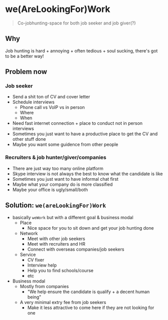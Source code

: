 # we(AreLookingFor)Work

> Co-jobhunting-space for both job seeker and job giver(?)

## Why

Job hunting is hard + annoying + often tedious + soul sucking, there's got to be
a better way!

## Problem now

### Job seeker

- Send a shit ton of CV and cover letter
- Schedule interviews
  - Phone call vs VoIP vs in person
  - Where
  - When
- Need fast internet connection + place to conduct not in person interviews
- Sometimes you just want to have a productive place to get the CV and other
stuff done
- Maybe you want some guidence from other people

### Recruiters & job hunter/giver/companies

- There are just way too many online platform
- Skype interview is not always the best to know what the candidate is like
- Sometimes you just want to have informal chat first
- Maybe what your company do is more classified
- Maybe your office is ugly/small/both

## Solution: `we(areLookingFor)Work`

- basically `weWork` but with a different goal & business modal
  - Place
    - Nice space for you to sit down and get your job hunting done
  - Network
    - Meet with other job seekers
    - Meet with recruiters and HR
    - Connect with overseas companies/job seekers
  - Service
    - CV fixer
    - Interview help
    - Help you to find schools/course
    - etc
- Business modal
  - Mostly from companies
    - "We help ensure the candidate is qualify + a decent human being"
  - A very minimal extry fee from job seekers
    - Make it less attractive to come here if they are not looking for one

